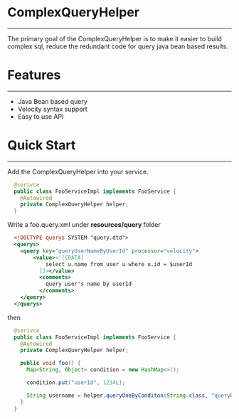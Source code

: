 # ComplexQueryHelper

-----

The primary goal of the ComplexQueryHelper is to make it easier to build complex sql,
reduce the redundant code for query java bean based results.

# Features
-----

* Java Bean based query
* Velocity syntax support
* Easy to use API

# Quick Start
-----

Add the ComplexQueryHelper into your service.

```java
  @serivce
  public class FooServiceImpl implements FooService {
    @Autowired
    private ComplexQueryHelper helper;
  }
```

Write a foo.query.xml under **resources/query** folder

```xml
  <!DOCTYPE querys SYSTEM "query.dtd">
  <querys>
    <query key="queryUserNameByUserId" processor="velocity">
        <value><![CDATA[
            select u.name from user u where u.id = $userId
          ]]></value>
          <comments>
            query user's name by userId
          </comments>
    </query>
  </querys>
  ```
then

  ```java
    @serivce
    public class FooServiceImpl implements FooService {
      @Autowired
      private ComplexQueryHelper helper;

      public void foo() {
        Map<String, Object> condition = new HashMap<>();

        condition.put("userId", 1234L);

        String username = helper.queryOneByConditon(String.class, "queryUserNameByUserId", condition);
      }
    }
  ```
